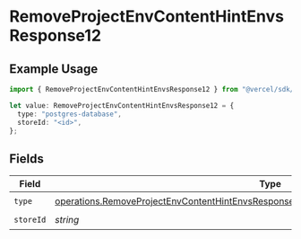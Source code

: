 # RemoveProjectEnvContentHintEnvsResponse12

## Example Usage

```typescript
import { RemoveProjectEnvContentHintEnvsResponse12 } from "@vercel/sdk/models/operations/removeprojectenv.js";

let value: RemoveProjectEnvContentHintEnvsResponse12 = {
  type: "postgres-database",
  storeId: "<id>",
};
```

## Fields

| Field                                                                                                                                                                                              | Type                                                                                                                                                                                               | Required                                                                                                                                                                                           | Description                                                                                                                                                                                        |
| -------------------------------------------------------------------------------------------------------------------------------------------------------------------------------------------------- | -------------------------------------------------------------------------------------------------------------------------------------------------------------------------------------------------- | -------------------------------------------------------------------------------------------------------------------------------------------------------------------------------------------------- | -------------------------------------------------------------------------------------------------------------------------------------------------------------------------------------------------- |
| `type`                                                                                                                                                                                             | [operations.RemoveProjectEnvContentHintEnvsResponse200ApplicationJSONResponseBody312Type](../../models/operations/removeprojectenvcontenthintenvsresponse200applicationjsonresponsebody312type.md) | :heavy_check_mark:                                                                                                                                                                                 | N/A                                                                                                                                                                                                |
| `storeId`                                                                                                                                                                                          | *string*                                                                                                                                                                                           | :heavy_check_mark:                                                                                                                                                                                 | N/A                                                                                                                                                                                                |